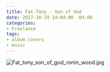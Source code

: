 ```yaml
---
title: Fat Tony - Son of God
date: 2017-10-29 14:04:00 -04:00
categories:
- Freelance
tags:
- album covers
- music
---
```


![Fat_tony_son_of_god_ronin_wood.jpg](/uploads/Fat_tony_son_of_god_ronin_wood.jpg)